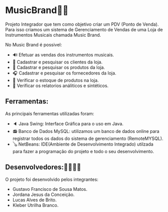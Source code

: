 # MusicBrand🎼🎵


Projeto Integrador que tem como objetivo criar um PDV (Ponto de Venda). Para isso criamos um sistema de Gerenciamento de Vendas  de uma Loja de Instrumentos Musicais chamada Music Brand.

<p>No Music Brand é possivel:
  
* 🔊 Efetuar as vendas dos instrumentos musicais.
* 🎼 Cadastrar e pesquisar os clientes da loja.
* 🥁 Cadastrar e pesquisar os produtos da loja.
* 🎧 Cadastrar e pesquisar os fornecedores da loja.
* 🎸 Verificar o estoque de produtos na loja.
* 🎹 Verificar os relatorios análiticos e sintéticos.
</p>

##
## Ferramentas:
<p>As principais ferramentas utilizadas foram:
  
  -  🔈 Java Swing: Interface Gráfica para o uso em Java.
  -  📻 Banco de Dados MySQL: utilizamos um banco de dados online para registrar todos os dados do sistema de gerenciamento (RemoteMYSQL).  
  -  🪕 NetBeans: IDE(Ambiente de Desenvolvimento Integrado) utilzada para fazer a programação do projeto e todo o seu desenvolvimento.

</p>

##

## Desenvolvedores:👨‍💻👩‍💻

O projeto foi desenvolvido pelos integrantes:
- Gustavo Francisco de Sousa Matos.
- Jordana Jesus da Conceição.
- Lucas Alves de Brito.
- Kleber Utrilha Branco.




